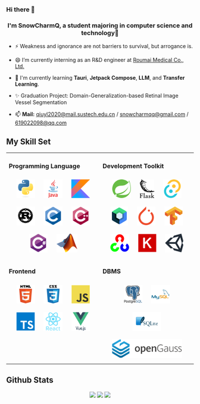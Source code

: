 ### Hi there 👋

### <div align="center">I'm SnowCharmQ, a student majoring in computer science and technology🚀</div>  


- ⚡ Weakness and ignorance are not barriers to survival, but arrogance is.  

- 😄 I’m currently interning as an R&D engineer at [Roumai Medical Co., Ltd.](https://www.roumaimed.com/)  

- 🌱 I'm currently learning **Tauri**, **Jetpack Compose**, **LLM**, and **Transfer Learning**.

- ✨ Graduation Project: Domain-Generalization-based Retinal Image Vessel Segmentation  

- 📫 **Mail:** qiuyl2020@mail.sustech.edu.cn / snowcharmqq@gmail.com / 619022098@qq.com

## My Skill Set  

<table>
<tr>
<td valign="top" width="50%">

### Programming Language  

<div align="center">  
<a href="https://www.python.org/" target="_blank"><img style="margin: 10px" src="fig/python.svg" alt="Python" height="50" /></a>  
<a href="https://www.java.com/" target="_blank"><img style="margin: 10px" src="fig/java.svg" alt="Java" height="50" /></a>  
<a href="https://kotlinlang.org/" target="_blank"><img style="margin: 10px" src="fig/kotlin.svg" alt="Kotlin" height="50" /></a>  
<a href="https://www.rust-lang.org/" target="_blank"><img style="margin: 10px" src="fig/rust.svg" alt="Rust" height="50" /></a>  
<a href="https://www.cprogramming.com/" target="_blank"><img style="margin: 10px" src="fig/c.svg" alt="C" height="50" /></a>  
<a href="https://www.cplusplus.com/" target="_blank"><img style="margin: 10px" src="fig/cpp.svg" alt="C++" height="50" /></a>  
<a href="https://docs.microsoft.com/en-us/dotnet/csharp/" target="_blank"><img style="margin: 10px" src="fig/csharp.svg" alt="C#" height="50" /></a>  
<a href="https://docs.microsoft.com/en-us/dotnet/csharp/" target="_blank"><img style="margin: 10px" src="fig/matlab.png" alt="MATLAB" height="50" /></a>  
</div>
</td>

<td valign="top" width="50%">

### Development Toolkit

<div align="center">  
<a href="https://spring.io/" target="_blank"><img style="margin: 10px" src="fig/spring.svg" alt="Spring" height="50" /></a>  
<a href="https://flask.palletsprojects.com/" target="_blank"><img style="margin: 10px" src="fig/flask.png" alt="Flask" height="50" /></a>  
<a href="https://tauri.app/" target="_blank"><img style="margin: 10px" src="fig/tauri.svg" alt="Tauri" height="50" /></a>  
<a href="https://developer.android.com/jetpack/compose" target="_blank"><img style="margin: 10px" src="fig/compose.png" alt="Compose" height="50" /></a>  
<a href="https://pytorch.org/" target="_blank"><img style="margin: 10px" src="fig/pytorch.svg" alt="pytorch" height="50" /></a>  
<a href="https://www.tensorflow.org/" target="_blank"><img style="margin: 10px" src="fig/tensorflow.svg" alt="TensorFlow" height="50" /></a>  
<a href="https://opencv.org/" target="_blank"><img style="margin: 10px" src="fig/opencv.svg" alt="OpenCV" height="50" /></a>  
<a href="https://keras.io/" target="_blank"><img style="margin: 10px" src="fig/keras.png" alt="Keras" height="50" /></a>  
<a href="https://unity.com/" target="_blank"><img style="margin: 10px" src="fig/unity.png" alt="Unity" height="50" /></a>  
</div>
</td>
</tr>

<tr>

<td valign="top" width="50%">

### Frontend

<div align="center">  
<a href="https://en.wikipedia.org/wiki/HTML5" target="_blank"><img style="margin: 10px" src="fig/html.svg" alt="HTML5" height="50" /></a>  
<a href="https://www.w3schools.com/css/" target="_blank"><img style="margin: 10px" src="fig/css.svg" alt="CSS3" height="50" /></a>  
<a href="https://www.javascript.com/" target="_blank"><img style="margin: 10px" src="fig/javascript.svg" alt="JavaScript" height="50" /></a>  
<a href="https://www.typescriptlang.org/" target="_blank"><img style="margin: 10px" src="fig/typescript.svg" alt="TypeScript" height="50" /></a>  
<a href="https://reactjs.org/" target="_blank"><img style="margin: 10px" src="fig/react.svg" alt="React" height="50" /></a>
<a href="https://vuejs.org/" target="_blank"><img style="margin: 10px" src="fig/vue.svg" alt="Vue.js" height="50" /></a>  
</div>

</td>

<td valign="top" width="50%">

### DBMS

<div align="center">  
<a href="https://www.postgresql.org/" target="_blank"><img style="margin: 10px" src="fig/postgresql.svg" alt="PostgreSQL" height="50" /></a>  
<a href="https://www.mysql.com/" target="_blank"><img style="margin: 10px" src="fig/mysql.svg" alt="MySQL" height="50" /></a>  
<a href="https://www.sqlite.org/index.html" target="_blank"><img style="margin: 10px" src="fig/sqlite.png" alt="SQLite" height="50" /></a> 
<a href="https://opengauss.org/" target="_blank"><img style="margin: 10px" src="fig/opengauss.svg" alt="openGauss" height="50" /></a>   
</div>

</td>

</tr>

</table>  

## Github Stats  

<div align="center">
<img src="https://github-readme-stats.vercel.app/api/top-langs/?username=SnowCharmQ&langs_count=16&layout=compact&show_icons=true&count_private=true&hide_border=true" 
align="center" />
<img src="https://github-readme-stats.vercel.app/api?username=SnowCharmQ&show_icons=true&count_private=true&hide_border=true" align="center" />
<img src="https://github-readme-streak-stats.herokuapp.com/?user=SnowCharmQ&hide_border=true" align="center" />

</div>  

<br/>  